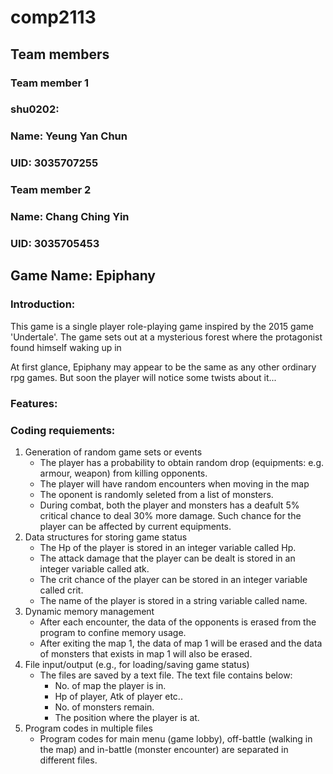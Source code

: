 # comp2113
## Team members
### Team member 1
### shu0202:
### Name: Yeung Yan Chun
### UID: 3035707255
### Team member 2
### Name: Chang Ching Yin
### UID: 3035705453
## Game Name: Epiphany
### Introduction:
This game is a single player role-playing game inspired by the 2015 game 'Undertale'. The game sets out at a mysterious forest where the protagonist found himself waking up in

At first glance, Epiphany may appear to be the same as any other ordinary rpg games. But soon the player will notice some twists about it...

### Features:

### Coding requiements:
1. Generation of random game sets or events
   - The player has a probability to obtain random drop (equipments: e.g. armour, weapon) from killing opponents.
   - The player will have random encounters when moving in the map
   - The oponent is randomly seleted from a list of monsters.
   - During combat, both the player and monsters has a deafult 5% critical chance to deal 30% more damage. Such chance for the player can be affected by current equipments.
2. Data structures for storing game status
   - The Hp of the player is stored in an integer variable called Hp.
   - The attack damage that the player can be dealt is stored in an integer variable called atk.
   - The crit chance of the player can be stored in an integer variable called crit.
   - The name of the player is stored in a string variable called name.
3. Dynamic memory management
   - After each encounter, the data of the opponents is erased from the program to confine memory usage.
   - After exiting the map 1, the data of map 1 will be erased and the data of monsters that exists in map 1 will also be erased.
4. File input/output (e.g., for loading/saving game status)
   - The files are saved by a text file. The text file contains below:
     - No. of map the player is in.
     - Hp of player, Atk of player etc..
     - No. of monsters remain.
     - The position where the player is at.
5. Program codes in multiple files
   - Program codes for main menu (game lobby), off-battle (walking in the map) and in-battle (monster encounter) are separated in different files.

